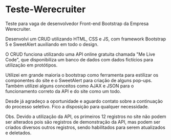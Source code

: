 # Teste-Werecruiter
Teste para vaga de desenvolvedor Front-end Bootstrap da Empresa Werecruiter.

Desenvolvi um CRUD utilizando HTML, CSS e JS, com framework Bootstrap 5 e SweetAlert auxiliando em todo o design.

O CRUD funciona utilizando uma API online gratuita chamada "Me Live Code", que disponibiliza um banco de dados com dados fictícios para utilização em protótipos.

Utilizei em grande maioria o bootstrap como ferramenta para estilizar os componentes do site e o SweetAlert para criação de alguns pop-ups.
Também utilizei alguns conceitos como AJAX e JSON para o funcionamento correto da API e do site como um todo.

Desde já agradeço a oportunidade e aguardo contato sobre a continuação do processo seletivo. 
Fico a disposição para qualquer necessidade.

Obs. Devido a utilização da API, os primeiros 12 registros no site não podem ser alterados pois são registros de demonstração da API, mas podem ser criados diversos outros registros, sendo habilitados para serem atualizados e deletados.
